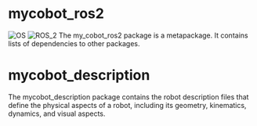 # mycobot_ros2 #
![OS](https://img.shields.io/ubuntu/v/ubuntu-wallpapers/noble)
![ROS_2](https://img.shields.io/ros/v/jazzy/rclcpp)
The my_cobot_ros2 package is a metapackage. It contains lists of dependencies to other packages.	
# mycobot_description #
The mycobot_description package contains the robot description files that define the physical aspects of a robot, including its geometry, kinematics, dynamics, and visual aspects.
